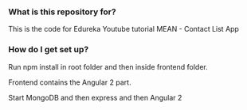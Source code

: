 ### What is this repository for? ###

This is the code for Edureka Youtube tutorial MEAN - Contact List App

### How do I get set up? ###

Run npm install in root folder and then inside frontend folder.

Frontend contains the Angular 2 part.

Start MongoDB and then express and then Angular 2
